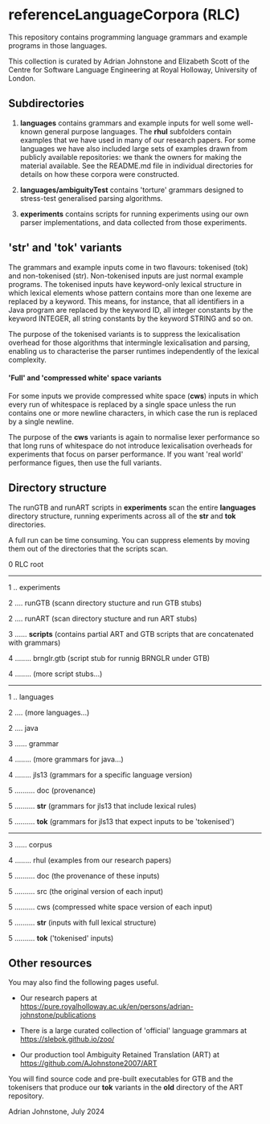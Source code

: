 # referenceLanguageCorpora (RLC)

This repository contains programming language grammars and example programs in those languages.

This collection is curated by Adrian Johnstone and Elizabeth Scott of the Centre for Software Language Engineering at Royal Holloway, University of London.

## Subdirectories

1. **languages** contains grammars and example inputs for well some well-known general purpose languages. The **rhul** subfolders contain examples that we have used in many of our research papers. For some languages we have also included large sets of examples drawn from publicly available repositories: we thank the owners for making the material available.
See the README.md file in individual directories for details on how these corpora were constructed.

2. **languages/ambiguityTest** contains 'torture' grammars designed to stress-test generalised parsing algorithms.

3. **experiments** contains scripts for running experiments using our own parser implementations, and data collected from those experiments.

## 'str' and 'tok' variants

The grammars and example inputs come in two flavours: tokenised (tok) and non-tokenised (str). Non-tokenised inputs are just normal example programs. The tokenised inputs have keyword-only lexical structure in which lexical elements whose pattern contains more than one lexeme are replaced by a keyword. This means, for instance, that all identifiers in a Java program are replaced by the keyword ID, all integer constants by the keyword INTEGER, all string constants by the keyword STRING and so on.

The purpose of the tokenised variants is to suppress the lexicalisation overhead for those algorithms that intermingle lexicalisation and parsing, enabling us to characterise the parser runtimes independently of the lexical complexity.

#### 'Full' and 'compressed white' space variants

For some inputs we provide compressed white space (**cws**) inputs in which every run of whitespace is replaced by a single space unless the run contains one or more newline characters, in which case the run is replaced by a single newline.

The purpose of the **cws** variants is again to normalise lexer performance so that long runs of whitespace do not introduce lexicalisation overheads for experiments that focus on parser performance. If you want 'real world' performance figues, then use the full variants.  

## Directory structure

The runGTB and runART scripts in **experiments** scan the entire **languages** directory structure, running experiments across all of the **str** and **tok** directories. 

A full run can be time consuming. You can suppress elements by moving them out of the directories that the scripts scan.

0 RLC root

---

1 .. experiments

2 .... runGTB (scann directory stucture and run GTB stubs)

2 .... runART  (scan directory stucture and run ART stubs)

3 ...... **scripts** (contains partial ART and GTB scripts that are concatenated with grammars)

4 ........ brnglr.gtb (script stub for runnig BRNGLR under GTB)

4 ........ (more script stubs...)

---

1 .. languages

2 .... (more languages...)

2 .... java

3 ...... grammar

4 ........ (more grammars for java...)

4 ........ jls13 (grammars for a specific language version)

5 .......... doc (provenance)

5 .......... **str** (grammars for jls13 that include lexical rules)

5 .......... **tok** (grammars for jls13 that expect inputs to be 'tokenised')

---

3 ...... corpus

4 ........ rhul (examples from our research papers)

5 .......... doc (the provenance of these inputs)

5 .......... src (the original version of each input)

5 .......... cws (compressed white space version of each input)

5 .......... **str** (inputs with full lexical structure)

5 .......... **tok** ('tokenised' inputs)

## Other resources
 
You may also find the following pages useful.

* Our research papers at https://pure.royalholloway.ac.uk/en/persons/adrian-johnstone/publications

* There is a large curated collection of 'official' language grammars at https://slebok.github.io/zoo/ 

* Our production tool Ambiguity Retained Translation (ART) at https://github.com/AJohnstone2007/ART

You will find source code and pre-built executables for GTB and the tokenisers that produce our **tok** variants in the **old** directory of the ART repository.

Adrian Johnstone, July 2024
